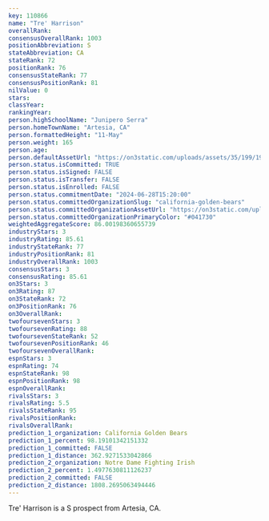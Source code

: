 ```yaml
---
key: 110866
name: "Tre' Harrison"
overallRank: 
consensusOverallRank: 1003
positionAbbreviation: S
stateAbbreviation: CA
stateRank: 72
positionRank: 76
consensusStateRank: 77
consensusPositionRank: 81
nilValue: 0
stars: 
classYear: 
rankingYear: 
person.highSchoolName: "Junipero Serra"
person.homeTownName: "Artesia, CA"
person.formattedHeight: "11-May"
person.weight: 165
person.age: 
person.defaultAssetUrl: "https://on3static.com/uploads/assets/35/199/199035.jpg"
person.status.isCommitted: TRUE
person.status.isSigned: FALSE
person.status.isTransfer: FALSE
person.status.isEnrolled: FALSE
person.status.commitmentDate: "2024-06-28T15:20:00"
person.status.committedOrganizationSlug: "california-golden-bears"
person.status.committedOrganizationAssetUrl: "https://on3static.com/uploads/assets/858/149/149858.svg"
person.status.committedOrganizationPrimaryColor: "#041730"
weightedAggregateScore: 86.00198360655739
industryStars: 3
industryRating: 85.61
industryStateRank: 77
industryPositionRank: 81
industryOverallRank: 1003
consensusStars: 3
consensusRating: 85.61
on3Stars: 3
on3Rating: 87
on3StateRank: 72
on3PositionRank: 76
on3OverallRank: 
twofoursevenStars: 3
twofoursevenRating: 88
twofoursevenStateRank: 52
twofoursevenPositionRank: 46
twofoursevenOverallRank: 
espnStars: 3
espnRating: 74
espnStateRank: 98
espnPositionRank: 98
espnOverallRank: 
rivalsStars: 3
rivalsRating: 5.5
rivalsStateRank: 95
rivalsPositionRank: 
rivalsOverallRank: 
prediction_1_organization: California Golden Bears
prediction_1_percent: 98.19101342151332
prediction_1_committed: FALSE
prediction_1_distance: 362.9271533042866
prediction_2_organization: Notre Dame Fighting Irish
prediction_2_percent: 1.4977630811126237
prediction_2_committed: FALSE
prediction_2_distance: 1808.2695063494446
---
```

Tre' Harrison is a S prospect from Artesia, CA.